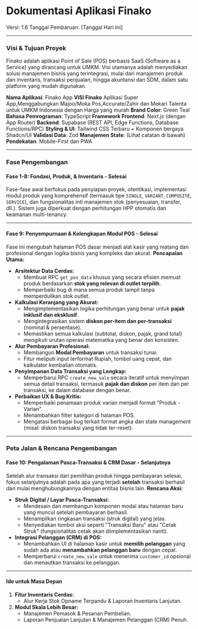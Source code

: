 # Dokumentasi Aplikasi Finako

Versi: 1.6
Tanggal Pembaruan: [Tanggal Hari Ini]

---

### **Visi & Tujuan Proyek**

Finako adalah aplikasi Point of Sale (POS) berbasis SaaS (Software as a Service) yang dirancang untuk UMKM. Visi utamanya adalah menyediakan solusi manajemen bisnis yang terintegrasi, mulai dari manajemen produk dan inventaris, transaksi penjualan, hingga akuntansi dan SDM, dalam satu platform yang mudah digunakan.

**Nama Aplikasi**: Finako App
**VISI Finako** Aplikasi Super App,Menggabungkan Majoo/Moka Pos,Accurate/Zahir dan Mekari Talenta untuk UMKM Indonesia dengan Harga yang murah
**Brand Color**: Green Teal
**Bahasa Pemrograman**: TypeScript
**Framework Frontend**: Next.js (dengan App Router)
**Backend**: Supabase (REST API, Edge Functions, Database Functions/RPC)
**Styling & UI**: Tailwind CSS Terbaru + Komponen bergaya Shadcn/UI
**Validasi Data**: Zod
**Manajemen State**: (Lihat catatan di bawah)
**Pendekatan**: Mobile-First dan PWA



---

### **Fase Pengembangan**

#### **Fase 1-8: Fondasi, Produk, & Inventaris - Selesai**
Fase-fase awal berfokus pada penyiapan proyek, otentikasi, implementasi modul produk yang komprehensif (termasuk tipe `SINGLE`, `VARIANT`, `COMPOSITE`, `SERVICE`), dan fungsionalitas inti manajemen stok (penyesuaian, transfer, dll.). Sistem juga diperkuat dengan perhitungan HPP otomatis dan keamanan multi-tenancy.

---

#### **Fase 9: Penyempurnaan & Kelengkapan Modul POS - Selesai**
Fase ini mengubah halaman POS dasar menjadi alat kasir yang matang dan profesional dengan logika bisnis yang kompleks dan akurat.
**Pencapaian Utama:**
- **Arsitektur Data Cerdas:**
    - Membuat RPC `get_pos_data` khusus yang secara efisien memuat produk berdasarkan **stok yang relevan di outlet terpilih**.
    - Memperbaiki bug di mana semua produk tampil tanpa memperdulikan stok outlet.
- **Kalkulasi Keranjang yang Akurat:**
    - Mengimplementasikan logika perhitungan yang benar untuk **pajak inklusif dan eksklusif**.
    - Mengintegrasikan sistem **diskon per-item dan per-transaksi** (nominal & persentase).
    - Memastikan semua kalkulasi (subtotal, diskon, pajak, grand total) mengikuti urutan operasi matematika yang benar dan konsisten.
- **Alur Pembayaran Profesional:**
    - Membangun **Modal Pembayaran** untuk transaksi tunai.
    - Fitur meliputi input terformat Rupiah, tombol uang cepat, dan kalkulator kembalian otomatis.
- **Penyimpanan Data Transaksi yang Lengkap:**
    - Memperbarui RPC `create_new_sale` secara iteratif untuk menyimpan semua detail transaksi, termasuk **pajak dan diskon** per item dan per transaksi, ke dalam database dengan benar.
- **Perbaikan UX & Bug Kritis:**
    - Memperbaiki penamaan produk varian menjadi format "Produk - Varian".
    - Menambahkan filter kategori di halaman POS.
    - Mengatasi berbagai bug terkait format angka dan state management (misal: diskon transaksi yang tidak ter-reset).

---

### **Peta Jalan & Rencana Pengembangan**

#### **Fase 10: Pengalaman Pasca-Transaksi & CRM Dasar - Selanjutnya**
Setelah alur transaksi dari pemilihan produk hingga pembayaran selesai, fokus selanjutnya adalah pada apa yang terjadi **setelah** transaksi berhasil dan mulai menghubungkannya dengan entitas bisnis lain.
**Rencana Aksi:**
- **Struk Digital / Layar Pasca-Transaksi:**
    - Mendesain dan membangun komponen modal atau halaman baru yang muncul setelah pembayaran berhasil.
    - Menampilkan ringkasan transaksi (struk digital) yang jelas.
    - Menyediakan tombol aksi seperti "Transaksi Baru" atau "Cetak Struk" (fungsionalitas cetak akan diimplementasikan nanti).
- **Integrasi Pelanggan (CRM) di POS:**
    - Menambahkan UI di halaman kasir untuk **memilih pelanggan** yang sudah ada atau **menambahkan pelanggan baru** dengan cepat.
    - Memperbarui `create_new_sale` untuk menerima `customer_id` opsional dan menautkan transaksi ke pelanggan.

---

#### **Ide untuk Masa Depan**

1.  **Fitur Inventaris Cerdas:**
    - Alur Kerja Stok Opname Terpandu & Laporan Inventaris Lanjutan.
2.  **Modul Skala Lebih Besar:**
    - Manajemen Pemasok & Pesanan Pembelian.
    - Laporan Penjualan Lanjutan & Manajemen Pelanggan (CRM) Penuh.
